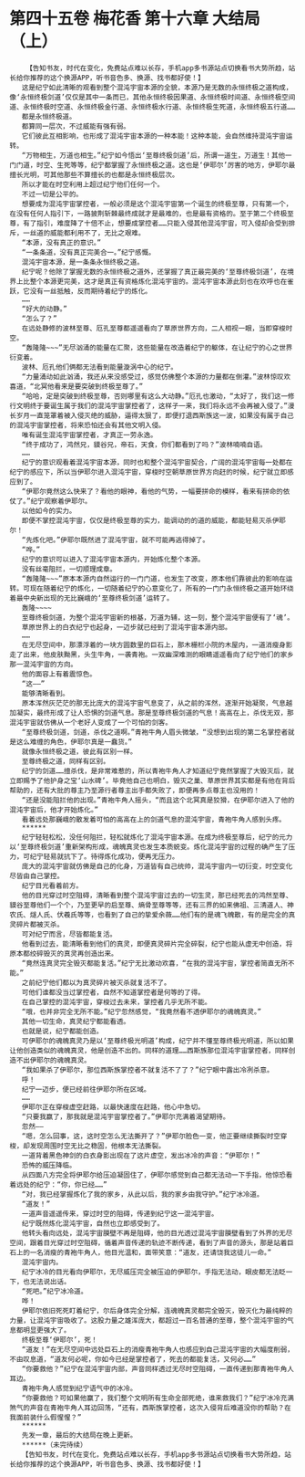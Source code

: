 # 第四十五卷 梅花香 第十六章 大结局（上）
        【告知书友，时代在变化，免费站点难以长存，手机app多书源站点切换看书大势所趋，站长给你推荐的这个换源APP，听书音色多、换源、找书都好使！】
       这是纪宁如此清晰的观看到整个混沌宇宙本源的全貌，本源乃是无数的永恒终极之道构成，像‘永恒终极剑道’仅仅是其中一条而已，其他永恒终极因果道、永恒终极时间道、永恒终极空间道、永恒终极时空道、永恒终极金行道、永恒终极水行道、永恒终极生死道，永恒终极五行道……
       都是永恒终极道。
       都算同一层次，不过威能有强有弱。
       它们彼此互相影响，也形成了混沌宇宙本源的一种本能！这种本能，会自然维持混沌宇宙运转。
       “万物相生，万道也相生。”纪宁如今悟出‘至尊终极剑道’后，所谓一道生，万道生！其他一门门道，时空、生死等等，纪宁都掌握了永恒终极之道。这也是‘伊耶尔’厉害的地方，伊耶尔最擅长光明，可其他那些不算擅长的也都是永恒终极层次。
       所以才能在时空利用上超过纪宁他们任何一个。
       不过一切是公平的。
       想要成为混沌宇宙掌控者，一般必须是这个混沌宇宙第一个诞生的终极至尊，只有第一个，在没有任何人指引下，一路披荆斩棘最终成就才是最难的，也是最有资格的。至于第二个终极至尊，有了指引，难度降了十倍不止，想要成掌控者……只能入侵其他混沌宇宙，可入侵却会受到排斥，一丝道的威能都利用不了，无比之艰难。
       “本源，没有真正的意识。”
       “一条条道，没有真正完美合一。”纪宁感慨。
       混沌宇宙本源，是一条条永恒终极之道。
       纪宁呢？他除了掌握无数的永恒终极之道外，还掌握了真正最完美的‘至尊终极剑道’，在境界上比整个本源更完美，这才是真正有资格炼化混沌宇宙的。混沌宇宙本源此刻也在欢呼也在雀跃，它没有一丝抵触，反而期待着纪宁的炼化。
       ……
       “好大的动静。”
       “怎么了？”
       在远处静修的波林至尊、厄孔至尊都遥遥看向了草原世界方向，二人相视一眼，当即穿梭时空。
       “轰隆隆~~~”无尽汹涌的能量在汇聚，这些能量在改造着纪宁的躯体，在让纪宁的心之世界衍变着。
       波林、厄孔他们俩都无法看到能量漩涡中心的纪宁。
       “力量涌动如此汹涌，我还从来没感受过，感觉仿佛整个本源的力量都在倒灌。”波林惊叹欢喜道，“北冥他看来是要突破到终极至尊了。”
       “哈哈，定是突破到终极至尊，否则哪里有这么大动静。”厄孔也激动，“太好了，我们这一修行文明终于要诞生属于我们的混沌宇宙掌控者了，这样子一来，我们将永远不会再被入侵了。”漫长岁月一直笼罩着被入侵灭绝的威胁，逼得太狠了，即便打退西斯族这一波，如果没有属于自己的混沌宇宙掌控者，将来恐怕还会有其他文明入侵。
       唯有诞生混沌宇宙掌控者，才真正一劳永逸。
       “终于成功了，鸿然兄，貘谷兄，帝石，天食，你们都看到了吗？”波林喃喃自语。
       ……
       纪宁的意识观看着混沌宇宙本源，同时也和整个混沌宇宙契合，广阔的混沌宇宙每一处都在纪宁的感应下，所以当伊耶尔进入混沌宇宙，穿梭时空朝草原世界方向赶的时候，纪宁就立即感应到了。
       “伊耶尔竟然这么快来了？看他的眼神，看他的气势，一幅要拼命的模样，看来有拼命的依仗了。”纪宁观察着伊耶尔。
       以他如今的实力。
       即便不掌控混沌宇宙，仅仅是终极至尊的实力，能调动的的道的威能，都能轻易灭杀伊耶尔！
       “先炼化吧。”伊耶尔既然进了混沌宇宙，就不可能再逃得掉了。
       “哗。”
       纪宁的意识可以进入了混沌宇宙本源内，开始炼化整个本源。
       没有丝毫阻拦，一切顺理成章。
       “轰隆隆~~~”原本本源内自然运行的一门门道，也发生了改变，原本他们靠彼此的影响在运转。可现在随着纪宁的炼化，一切随着纪宁的心意变化了，所有的一门门永恒终极之道开始环绕着最中央新出现的无比巍峨的‘至尊终极剑道’运转了。
       轰隆~~~~
       至尊终极剑道，为整个混沌宇宙新的根基，万道为辅，这一刻，整个混沌宇宙便有了‘魂’。
       草原世界上的白衣纪宁也起身，一迈步就已经到了混沌宇宙本源内部。
       ……
       在无尽空间中，那漂浮着的一块方圆数里的巨石上，那木栅栏小院的木屋内，一道消瘦身影走了出来，他皮肤黝黑，头生牛角，一袭青袍。一双幽深难测的眼睛遥遥看向了纪宁他们的家乡那一混沌宇宙的方向。
       他的面容上有着震惊色。
       “这——”
       能够清晰看到。
       原本浑然灰茫茫的那无比庞大的混沌宇宙气息变了，从之前的浑然，逐渐开始凝聚，气息越加凝实，最终形成了让人恐惧的剑道气息。那是至尊终极剑道的气息！高高在上，杀伐无双，那混沌宇宙就仿佛从一个老好人变成了一个可怕的剑客。
       “至尊终极剑道，剑道，杀伐之道啊。”青袍牛角人眉头微皱，“没想到出现的第二名掌控者就是这么难缠的角色，伊耶尔真是一蠢货。”
       就像永恒终极之道，彼此有区别一样。
       至尊终极之道，同样有区别。
       纪宁的剑道……擅杀伐，是非常难惹的，所以青袍牛角人才知道纪宁竟然掌握了大毁灭后，就立即赐予了他护身之宝‘山水碑’。毕竟他自己也明白，毁灭之巢、草原世界其实都是有他在背后帮助的，还有大批的尊主乃至源行者尊主出手都失败了，即便再多点尊主也没用的！
       “还是没能阻拦他的出现。”青袍牛角人摇头，“而且这个北冥真是狡猾，在伊耶尔进入了他的混沌宇宙后，他才开始炼化。”
       看着远处那巍峨的散发着可怕的高高在上的剑道气息的混沌宇宙，青袍牛角人感到头疼。
       ******
       纪宁轻轻松松，没任何阻拦，轻松就炼化了混沌宇宙本源。在成为终极至尊后，纪宁的元力以‘至尊终极剑道’重新架构形成，魂魄真灵也发生本质蜕变。炼化混沌宇宙的过程的确产生了压力，可纪宁轻易就抗下了。待得炼化成功，便再无压力。
       庞大的混沌宇宙就仿佛是自己的化身，万道皆有自己统帅，混沌宇宙内一切衍变，时空变化尽皆由自己掌控。
       纪宁目光看着前方。
       他的目光穿过时空阻碍，清晰看到整个混沌宇宙过去的一切生灵，那已经死去的鸿然至尊、貘谷至尊他们一个个，乃至更早的启至尊、熵骨至尊等等，还有三界的如来佛祖、三清道人、神农氏、燧人氏、伏羲氏等等，也看到了自己的挚爱余薇……他们有的是魂飞魄散，有的是完全的真灵碎片都被灭杀。
       可对纪宁而言，尽皆都能复活。
       他看到过去，能清晰看到他们的真灵，即便真灵碎片完全碎裂，纪宁也能从虚无中创造，将原本都绞碎毁灭的真灵再创造出来。
       “竟然连真灵完全毁灭都能复活。”纪宁无比激动欢喜，“在我的混沌宇宙，掌控者简直无所不能。”
       之前纪宁他们都以为真灵碎片被灭杀就复活不了。
       可他们谁都没当过掌控者，自然不知道掌控者是何等的了得。
       在自己掌控的混沌宇宙，穿梭过去未来，掌控者几乎无所不能。
       “哦，也并非完全无所不能。”纪宁忽然感觉，“我竟然看不透伊耶尔的魂魄真灵。”
       其他一切生命，真灵纪宁都能看透。
       也就是说，纪宁都能创造。
       可伊耶尔的魂魄真灵乃是以‘至尊终极光明道’构成，纪宁并不懂至尊终极光明道，所以如果让他创造类似的魂魄真灵，他是创造不出的。同样的道理……西斯族那位混沌宇宙掌控者，同样创造不出伊耶尔的魂魄真灵。
       “我如果杀了伊耶尔，那位西斯族掌控者不就复活不了了？”纪宁眼中露出冷冽杀意。
       呼！
       纪宁一迈步，便已经前往伊耶尔所在区域。
       ……
       伊耶尔正在穿梭虚空赶路，以最快速度在赶路，他心中急切。
       “只要我赢了，那我就是混沌宇宙掌控者了。”伊耶尔充满着渴望期待。
       忽然——
       “嗯，怎么回事，这，这时空怎么无法撕开了？”伊耶尔脸色一变，他正要继续撕裂时空穿梭，却发现周围时空无比之稳固，他根本无法撕裂。
       一道背着黑色神剑的白衣身影出现在了这片虚空，发出冰冷的声音：“伊耶尔！”
       恐怖的威压降临。
       从四面八方完全将伊耶尔给压迫凝固住了，伊耶尔感觉到自己都无法动一下手指，他惊恐看着远处的纪宁：“你，你已经……”
       “对，我已经掌握炼化了我的家乡，从此以后，我的家乡由我守护。”纪宁冰冷道。
       “道友！”
       一道声音遥遥传来，穿过时空的阻碍，传递到纪宁这一混沌宇宙。
       纪宁既然炼化混沌宇宙，自然也立即感受到了。
       他转头看向远处，混沌宇宙膜壁不再是阻碍，他的目光透过混沌宇宙膜壁看到了外界的无尽空间，跟着目光穿过时空阻碍，循着声音传递的轨迹不断传递，看到了声音的源头，那是站着巨石上的一名消瘦的青袍牛角人，他目光温和，面带笑意：“道友，还请饶我这徒儿一命。”
       混沌宇宙内。
       纪宁冰冷的目光看向伊耶尔，无尽威压完全被压迫的伊耶尔，手指无法动，眼皮都无法眨一下，也无法说出话。
       “死吧。”纪宁冰冷道。
       哗！
       伊耶尔依旧死死盯着纪宁，尔后身体完全分解，连魂魄真灵都完全毁灭，毁灭化为最纯粹的力量，让混沌宇宙吸收了。这股力量之雄浑庞大，都超过一百名普通的至尊，整个混沌宇宙的气息都明显更强大了。
       终极至尊‘伊耶尔’，死！
       “道友！”在无尽空间中远处巨石上的消瘦青袍牛角人也感应到自己混沌宇宙的大幅度削弱，不由叹息道，“道友何必呢，你如今已经是掌控者了，死去的都能复活，又何必……”
       “你要救他？”纪宁在混沌宇宙内部，声音同样透过无尽时空阻碍，一直传递到那青袍牛角人耳边。
       青袍牛角人感觉到纪宁语气中的冰冷。
       “你要救他？可如果他赢了，我们整个文明所有生命全部死绝，谁来救我们？”纪宁冰冷充满煞气的声音在青袍牛角人耳边回荡，“还有，西斯族掌控者，这次入侵背后难道没你的帮助？在我面前装什么假惺惺？”
       ******
       先发一章，最后的大结局在晚上更新。
       ******（未完待续）
       【告知书友，时代在变化，免费站点难以长存，手机app多书源站点切换看书大势所趋，站长给你推荐的这个换源APP，听书音色多、换源、找书都好使！】